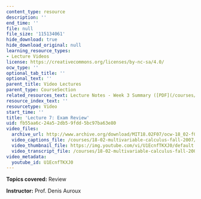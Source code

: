 ```yaml
---
content_type: resource
description: ''
end_time: ''
file: null
file_size: '115134061'
hide_download: true
hide_download_original: null
learning_resource_types:
- Lecture Videos
license: https://creativecommons.org/licenses/by-nc-sa/4.0/
ocw_type: ''
optional_tab_title: ''
optional_text: ''
parent_title: Video Lectures
parent_type: CourseSection
related_resources_text: Lecture Notes - Week 3 Summary ([PDF](/courses/18-02-multivariable-calculus-fall-2007/resources/lec_week3))
resource_index_text: ''
resourcetype: Video
start_time: ''
title: 'Lecture 7: Exam Review'
uid: fb55aa6c-24a5-2db5-9fdd-5bc97ba63e80
video_files:
  archive_url: http://www.archive.org/download/MIT18.02F07/ocw-18_02-f07-lec07_300k.mp4
  video_captions_file: /courses/18-02-multivariable-calculus-fall-2007/4f104216887c5d8daf4ee96f797f3fd9_U1EcnfTKXJ0.vtt
  video_thumbnail_file: https://img.youtube.com/vi/U1EcnfTKXJ0/default.jpg
  video_transcript_file: /courses/18-02-multivariable-calculus-fall-2007/08ea62f9e581f26b78511f34a3fac3a3_U1EcnfTKXJ0.pdf
video_metadata:
  youtube_id: U1EcnfTKXJ0
---
```


**Topics covered:** Review

**Instructor:** Prof. Denis Auroux

